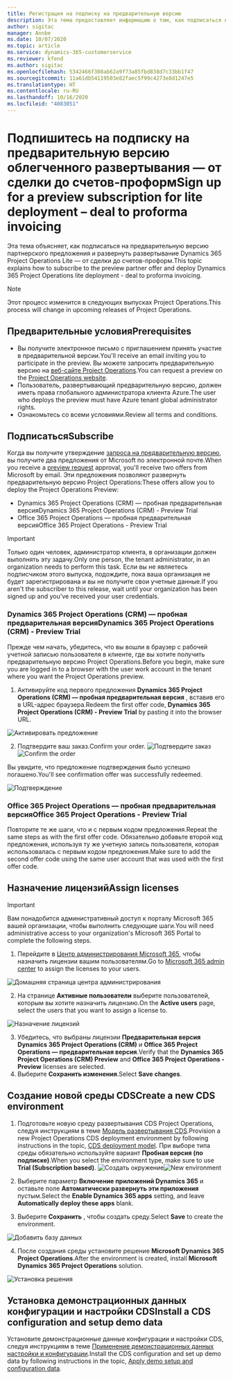 ```yaml
---
title: Регистрация на подписку на предварительную версию
description: Эта тема предоставляет информацию о том, как подписаться на развертывание и развернуть развертывание Project Operations Lite — от сделки до счетов-проформ.
author: sigitac
manager: Annbe
ms.date: 10/07/2020
ms.topic: article
ms.service: dynamics-365-customerservice
ms.reviewer: kfend
ms.author: sigitac
ms.openlocfilehash: 5342466f308ab62a9f73a85fbd838d7c33bb1f47
ms.sourcegitcommit: 11a61db54119503e82faec5f99c4273e8d1247e5
ms.translationtype: HT
ms.contentlocale: ru-RU
ms.lasthandoff: 10/16/2020
ms.locfileid: "4083051"
---
```

# <a name="sign-up-for-a-preview-subscription-for-lite-deployment--deal-to-proforma-invoicing"></a><span data-ttu-id="3bfc7-103">Подпишитесь на подписку на предварительную версию облегченного развертывания — от сделки до счетов-проформ</span><span class="sxs-lookup"><span data-stu-id="3bfc7-103">Sign up for a preview subscription for lite deployment – deal to proforma invoicing</span></span>

<span data-ttu-id="3bfc7-104">Эта тема объясняет, как подписаться на предварительную версию партнерского предложения и развернуть развертывание Dynamics 365 Project Operations Lite — от сделки до счетов-проформ.</span><span class="sxs-lookup"><span data-stu-id="3bfc7-104">This topic explains how to subscribe to the preview partner offer and deploy Dynamics 365 Project Operations lite deployment - deal to proforma invoicing.</span></span>

> [!NOTE]
> <span data-ttu-id="3bfc7-105">Этот процесс изменится в следующих выпусках Project Operations.</span><span class="sxs-lookup"><span data-stu-id="3bfc7-105">This process will change in upcoming releases of Project Operations.</span></span>

## <a name="prerequisites"></a><span data-ttu-id="3bfc7-106">Предварительные условия</span><span class="sxs-lookup"><span data-stu-id="3bfc7-106">Prerequisites</span></span>

- <span data-ttu-id="3bfc7-107">Вы получите электронное письмо с приглашением принять участие в предварительной версии.</span><span class="sxs-lookup"><span data-stu-id="3bfc7-107">You'll receive an email inviting you to participate in the preview.</span></span> <span data-ttu-id="3bfc7-108">Вы можете запросить предварительную версию на [веб-сайте Project Operations](https://dynamics.microsoft.com/en-us/project-operations/overview/).</span><span class="sxs-lookup"><span data-stu-id="3bfc7-108">You can request a preview on the [Project Operations website](https://dynamics.microsoft.com/en-us/project-operations/overview/).</span></span>
- <span data-ttu-id="3bfc7-109">Пользователь, развертывающий предварительную версию, должен иметь права глобального администратора клиента Azure.</span><span class="sxs-lookup"><span data-stu-id="3bfc7-109">The user who deploys the preview must have Azure tenant global administrator rights.</span></span>
- <span data-ttu-id="3bfc7-110">Ознакомьтесь со всеми условиями.</span><span class="sxs-lookup"><span data-stu-id="3bfc7-110">Review all terms and conditions.</span></span>

## <a name="subscribe"></a><span data-ttu-id="3bfc7-111">Подписаться</span><span class="sxs-lookup"><span data-stu-id="3bfc7-111">Subscribe</span></span>

<span data-ttu-id="3bfc7-112">Когда вы получите утверждение [запроса на предварительную версию](https://forms.office.com/FormsPro/Pages/ResponsePage.aspx?id=v4j5cvGGr0GRqy180BHbR56j8lZs0FdAvwT75_WNFyxUMkRDV1NYQU5TNjE2VjhKOVBUNVg2R0s1NC4u), вы получите два предложения от Microsoft по электронной почте.</span><span class="sxs-lookup"><span data-stu-id="3bfc7-112">When you receive a [preview request](https://forms.office.com/FormsPro/Pages/ResponsePage.aspx?id=v4j5cvGGr0GRqy180BHbR56j8lZs0FdAvwT75_WNFyxUMkRDV1NYQU5TNjE2VjhKOVBUNVg2R0s1NC4u) approval, you'll receive two offers from Microsoft by email.</span></span> <span data-ttu-id="3bfc7-113">Эти предложения позволяют развернуть предварительную версию Project Operations:</span><span class="sxs-lookup"><span data-stu-id="3bfc7-113">These offers allow you to deploy the Project Operations Preview:</span></span>

- <span data-ttu-id="3bfc7-114">Dynamics 365 Project Operations (CRM) — пробная предварительная версия</span><span class="sxs-lookup"><span data-stu-id="3bfc7-114">Dynamics 365 Project Operations (CRM) - Preview Trial</span></span>
- <span data-ttu-id="3bfc7-115">Office 365 Project Operations — пробная предварительная версия</span><span class="sxs-lookup"><span data-stu-id="3bfc7-115">Office 365 Project Operations - Preview Trial</span></span>

> [!IMPORTANT]
> <span data-ttu-id="3bfc7-116">Только один человек, администратор клиента, в организации должен выполнять эту задачу.</span><span class="sxs-lookup"><span data-stu-id="3bfc7-116">Only one person, the tenant administrator, in an organization needs to perform this task.</span></span> <span data-ttu-id="3bfc7-117">Если вы не являетесь подписчиком этого выпуска, подождите, пока ваша организация не будет зарегистрирована и вы не получите свои учетные данные.</span><span class="sxs-lookup"><span data-stu-id="3bfc7-117">If you aren't the subscriber to this release, wait until your organization has been signed up and you've received your user credentials.</span></span>

### <a name="dynamics-365-project-operations-crm---preview-trial"></a><span data-ttu-id="3bfc7-118">Dynamics 365 Project Operations (CRM) — пробная предварительная версия</span><span class="sxs-lookup"><span data-stu-id="3bfc7-118">Dynamics 365 Project Operations (CRM) - Preview Trial</span></span> 

<span data-ttu-id="3bfc7-119">Прежде чем начать, убедитесь, что вы вошли в браузер с рабочей учетной записью пользователя в клиенте, где вы хотите получить предварительную версию Project Operations.</span><span class="sxs-lookup"><span data-stu-id="3bfc7-119">Before you begin, make sure you are logged in to a browser with the user work account in the tenant where you want the Project Operations preview.</span></span>

1. <span data-ttu-id="3bfc7-120">Активируйте код первого предложения **Dynamics 365 Project Operations (CRM) — пробная предварительная версия** , вставив его в URL-адрес браузера.</span><span class="sxs-lookup"><span data-stu-id="3bfc7-120">Redeem the first offer code, **Dynamics 365 Project Operations (CRM) - Preview Trial** by pasting it into the browser URL.</span></span>

![Активировать предложение](./media/16RedeemFirstOfferNew.png)

2. <span data-ttu-id="3bfc7-122">Подтвердите ваш заказ.</span><span class="sxs-lookup"><span data-stu-id="3bfc7-122">Confirm your order.</span></span>
<span data-ttu-id="3bfc7-123">![Подтвердите заказ](./media/17ConfirmOrderNew.png)</span><span class="sxs-lookup"><span data-stu-id="3bfc7-123">![Confirm the order](./media/17ConfirmOrderNew.png)</span></span>

<span data-ttu-id="3bfc7-124">Вы увидите, что предложение подтверждения было успешно погашено.</span><span class="sxs-lookup"><span data-stu-id="3bfc7-124">You'll see confirmation offer was successfully redeemed.</span></span>

![Подтверждение](./media/18OrderConfirmationNew.png)

### <a name="office-365-project-operations---preview-trial"></a><span data-ttu-id="3bfc7-126">Office 365 Project Operations — пробная предварительная версия</span><span class="sxs-lookup"><span data-stu-id="3bfc7-126">Office 365 Project Operations - Preview Trial</span></span>

<span data-ttu-id="3bfc7-127">Повторите те же шаги, что и с первым кодом предложения.</span><span class="sxs-lookup"><span data-stu-id="3bfc7-127">Repeat the same steps as with the first offer code.</span></span> <span data-ttu-id="3bfc7-128">Обязательно добавьте второй код предложения, используя ту же учетную запись пользователя, которая использовалась с первым кодом предложения.</span><span class="sxs-lookup"><span data-stu-id="3bfc7-128">Make sure to add the second offer code using the same user account that was used with the first offer code.</span></span>

## <a name="assign-licenses"></a><span data-ttu-id="3bfc7-129">Назначение лицензий</span><span class="sxs-lookup"><span data-stu-id="3bfc7-129">Assign licenses</span></span>

> [!IMPORTANT]
> <span data-ttu-id="3bfc7-130">Вам понадобится административный доступ к порталу Microsoft 365 вашей организации, чтобы выполнить следующие шаги.</span><span class="sxs-lookup"><span data-stu-id="3bfc7-130">You will need administrative access to your organization's Microsoft 365 Portal to complete the following steps.</span></span>


1. <span data-ttu-id="3bfc7-131">Перейдите в [Центр администрирования Microsoft 365](https://portal.office.com/), чтобы назначить лицензии вашим пользователям.</span><span class="sxs-lookup"><span data-stu-id="3bfc7-131">Go to [Microsoft 365 admin center](https://portal.office.com/) to assign the licenses to your users.</span></span>

![Домашняя страница центра администрирования](./media/14AdminPortal.png)

2. <span data-ttu-id="3bfc7-133">На странице **Активные пользователи** выберите пользователей, которым вы хотите назначить лицензию.</span><span class="sxs-lookup"><span data-stu-id="3bfc7-133">On the **Active users** page, select the users that you want to assign a license to.</span></span>

![Назначение лицензий](./media/15AssignLicenses.png)

3. <span data-ttu-id="3bfc7-135">Убедитесь, что выбраны лицензии **Предварительная версия Dynamics 365 Project Operations (CRM)** и **Office 365 Project Operations — предварительная версия**.</span><span class="sxs-lookup"><span data-stu-id="3bfc7-135">Verify that the **Dynamics 365 Project Operations (CRM) Preview** and **Office 365 Project Operations - Preview** licenses are selected.</span></span> 
4. <span data-ttu-id="3bfc7-136">Выберите **Сохранить изменения**.</span><span class="sxs-lookup"><span data-stu-id="3bfc7-136">Select **Save changes**.</span></span>

## <a name="create-a-new-cds-environment"></a><span data-ttu-id="3bfc7-137">Создание новой среды CDS</span><span class="sxs-lookup"><span data-stu-id="3bfc7-137">Create a new CDS environment</span></span>

1. <span data-ttu-id="3bfc7-138">Подготовьте новую среду развертывания CDS Project Operations, следуя инструкциям в теме [Модель развертывания CDS](lite-deployment.md).</span><span class="sxs-lookup"><span data-stu-id="3bfc7-138">Provision a new Project Operations CDS deployment environment by following instructions in the topic, [CDS deployment model](lite-deployment.md).</span></span> <span data-ttu-id="3bfc7-139">При выборе типа среды обязательно используйте вариант **Пробная версия (по подписке)**.</span><span class="sxs-lookup"><span data-stu-id="3bfc7-139">When you select the environment type, make sure to use **Trial (Subscription based)**.</span></span>
<span data-ttu-id="3bfc7-140">![Создать окружение](./media/19CreateEnvironment.png)</span><span class="sxs-lookup"><span data-stu-id="3bfc7-140">![New environment](./media/19CreateEnvironment.png)</span></span>

2. <span data-ttu-id="3bfc7-141">Выберите параметр **Включение приложений Dynamics 365** и оставьте поле **Автоматически развернуть эти приложения** пустым.</span><span class="sxs-lookup"><span data-stu-id="3bfc7-141">Select the **Enable Dynamics 365 apps** setting, and leave **Automatically deploy these apps** blank.</span></span>  
3. <span data-ttu-id="3bfc7-142">Выберите **Сохранить** , чтобы создать среду.</span><span class="sxs-lookup"><span data-stu-id="3bfc7-142">Select **Save** to create the environment.</span></span>

![Добавить базу данных](./media/20CreateEnvironment1.png)

4. <span data-ttu-id="3bfc7-144">После создания среды установите решение **Microsoft Dynamics 365 Project Operations**.</span><span class="sxs-lookup"><span data-stu-id="3bfc7-144">After the environment is created, install **Microsoft Dynamics 365 Project Operations** solution.</span></span> 

![Установка решения](./media/21InstallSolution.png)

## <a name="install-a-cds-configuration-and-setup-demo-data"></a><span data-ttu-id="3bfc7-146">Установка демонстрационных данных конфигурации и настройки CDS</span><span class="sxs-lookup"><span data-stu-id="3bfc7-146">Install a CDS configuration and setup demo data</span></span>

<span data-ttu-id="3bfc7-147">Установите демонстрационные данные конфигурации и настройки CDS, следуя инструкциям в теме [Применение демонстрационных данных настройки и конфигурации](lite-apply-demo-setup-config-data.md).</span><span class="sxs-lookup"><span data-stu-id="3bfc7-147">Install the CDS configuration and set up demo data by following instructions in the topic, [Apply demo setup and configuration data](lite-apply-demo-setup-config-data.md).</span></span>
